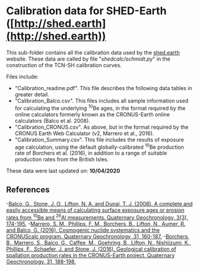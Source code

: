 # Calibration data for SHED-Earth ([http://shed.earth](http://shed.earth))

This sub-folder contains all the calibration data used by the [shed.earth](http://shed.earth) website. These data are called by file "*shedcalc/schmidt.py*" in the construction of the TCN-SH calibration curves. 

Files include:

- "Calibration_readme.pdf". This file describes the following data tables in greater detail.
- "Calibration_Balco.csv". This files includes all sample information used for calculating the underlying <sup>10</sup>Be ages, in the format required by the online calculators formerly known as the CRONUS-Earth online calculators (Balco et al. 2008).
- "Calibration_CRONUS.csv". As above, but in the format required by the CRONUS Earth Web Calculator (v2, Marrero et al., 2016).
- "Calibration_Summary.csv". This file includes the results of exposure age calculation, using the default globally-calibrated <sup>10</sup>Be production rate of Borchers et al. (2016), in addition to a range of suitable production rates from the British Isles. 

These data were last updated on: **10/04/2020**

## References

-[Balco, G., Stone, J. O., Lifton, N. A. and Dunai, T. J. (2008). A complete and easily accessible means of calculating surface exposure ages or erosion rates from <sup>10</sup>Be and <sup>26</sup>Al measurements. Quaternary Geochronology, 3(3), 174-195.](https://doi.org/10.1016/j.quageo.2007.12.001)
-[Marrero, S. M., Phillips, F. M., Borchers, B., Lifton, N., Aumer, R. and Balco, G. (2016). Cosmogenic nuclide systematics and the CRONUScalc program. Quaternary Geochronology, 31, 160-187.](https://doi.org/10.1016/j.quageo.2015.09.005)
-[Borchers, B., Marrero, S., Balco, G., Caffee, M., Goehring, B., Lifton, N., Nishiizumi, K., Phillips, F., Schaefer, J. and Stone, J. (2016). Geological calibration of spallation production rates in the CRONUS-Earth project. Quaternary Geochronology, 31, 188-198.](https://doi.org/10.1016/j.quageo.2015.01.009)